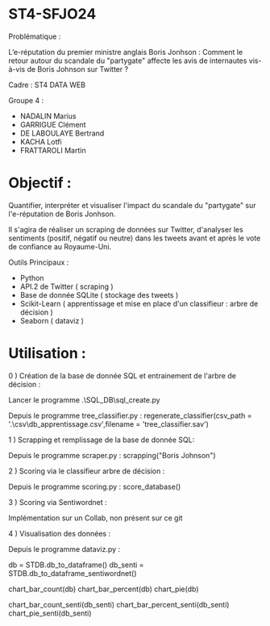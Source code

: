 # ST4-SFJO24
Problématique :

L’e-réputation du premier ministre anglais Boris Jonhson :
Comment le retour autour du scandale du "partygate" affecte les avis de internautes vis-à-vis de Boris Johnson sur Twitter ?

Cadre : ST4 DATA WEB

Groupe 4 :
- NADALIN Marius
- GARRIGUE Clément
- DE LABOULAYE Bertrand
- KACHA Lotfi
- FRATTAROLI Martin

# Objectif :

Quantifier, interpréter et visualiser l'impact du scandale du "partygate" sur l'e-réputation de Boris Jonhson.

Il s'agira de réaliser un scraping de données sur Twitter, d'analyser les sentiments (positif, négatif ou neutre) dans les tweets avant et après le vote de confiance au Royaume-Uni.

Outils Principaux :
- Python
- API.2 de Twitter ( scraping )
- Base de donnée SQLite ( stockage des tweets )
- Scikit-Learn ( apprentissage et mise en place d'un classifieur : arbre de décision )
- Seaborn ( dataviz )

# Utilisation :

0 ) Création de la base de donnée SQL et entrainement de l'arbre de décision :

Lancer le programme .\SQL_DB\sql_create.py

Depuis le programme tree_classifier.py :
regenerate_classifier(csv_path = '.\csv\db_apprentissage.csv',filename = 'tree_classifier.sav')

1 ) Scrapping et remplissage de la base de donnée SQL:

Depuis le programme scraper.py :
scrapping("Boris Johnson")

2 ) Scoring via le classifieur arbre de décision :

Depuis le programme scoring.py :
score_database()

3 ) Scoring via Sentiwordnet :

Implémentation sur un Collab, non présent sur ce git

4 ) Visualisation des données :

Depuis le programme dataviz.py :

db = STDB.db_to_dataframe()
db_senti = STDB.db_to_dataframe_sentiwordnet()

chart_bar_count(db)
chart_bar_percent(db)
chart_pie(db)

chart_bar_count_senti(db_senti)
chart_bar_percent_senti(db_senti)
chart_pie_senti(db_senti)